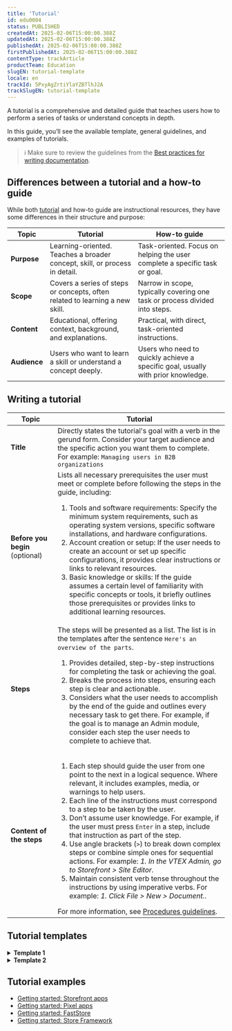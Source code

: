 ```yaml
---
title: 'Tutorial'
id: edu0004
status: PUBLISHED
createdAt: 2025-02-06T15:00:00.388Z
updatedAt: 2025-02-06T15:00:00.388Z
publishedAt: 2025-02-06T15:00:00.388Z
firstPublishedAt: 2025-02-06T15:00:00.388Z
contentType: trackArticle
productTeam: Education
slugEN: tutorial-template
locale: en
trackId: 5PxyAgZrtiYlaYZBTlhJ2A
trackSlugEN: tutorial-template
---
```


A tutorial is a comprehensive and detailed guide that teaches users how to perform a series of tasks or understand concepts in depth.

In this guide, you’ll see the available template, general guidelines, and examples of tutorials.

> ℹ️ Make sure to review the guidelines from the [Best practices for writing documentation](LINK).

## Differences between a tutorial and a how-to guide

While both [tutorial](LINK) and how-to guide are instructional resources, they have some differences in their structure and purpose:

| **Topic** | **Tutorial** | **How-to guide** |
| --------- | ------------ | ---------------- |
| **Purpose** | Learning-oriented. Teaches a broader concept, skill, or process in detail. | Task-oriented. Focus on helping the user complete a specific task or goal. |
| **Scope**   | Covers a series of steps or concepts, often related to learning a new skill. | Narrow in scope, typically covering one task or process divided into steps. |
| **Content** | Educational, offering context, background, and explanations. | Practical, with direct, task-oriented instructions. |
| **Audience**  | Users who want to learn a skill or understand a concept deeply. | Users who need to quickly achieve a specific goal, usually with prior knowledge. |

## Writing a tutorial

| **Topic** | **Tutorial** |
| --------- | ------------ |
| **Title** | Directly states the tutorial's goal with a verb in the gerund form. Consider your target audience and the specific action you want them to complete. For example: `Managing users in B2B organizations` |
| **Before you begin** (optional)  | Lists all necessary prerequisites the user must meet or complete before following the steps in the guide, including: <ol><li>Tools and software requirements: Specify the minimum system requirements, such as operating system versions, specific software installations, and hardware configurations.</li><li>Account creation or setup: If the user needs to create an account or set up specific configurations, it provides clear instructions or links to relevant resources.</li><li>Basic knowledge or skills: If the guide assumes a certain level of familiarity with specific concepts or tools, it briefly outlines those prerequisites or provides links to additional learning resources.</li></ol> |
| **Steps** | The steps will be presented as a list. The list is in the templates after the sentence `Here's an overview of the parts`. <ol><li>Provides detailed, step-by-step instructions for completing the task or achieving the goal.</li><li>Breaks the process into steps, ensuring each step is clear and actionable.</li><li>Considers what the user needs to accomplish by the end of the guide and outlines every necessary task to get there. For example, if the goal is to manage an Admin module, consider each step the user needs to complete to achieve that.</li></ol> |
| **Content of the steps**  | <ol><li>Each step should guide the user from one point to the next in a logical sequence. Where relevant, it includes examples, media, or warnings to help users.</li><li>Each line of the instructions must correspond to a step to be taken by the user.</li><li>Don’t assume user knowledge. For example, if the user must press `Enter` in a step, include that instruction as part of the step.</li><li>Use angle brackets (`>`) to break down complex steps or combine simple ones for sequential actions. For example: *1. In the VTEX Admin, go to _Storefront > Site Editor_*.</li><li>Maintain consistent verb tense throughout the instructions by using imperative verbs. For example: *1. Click File > New > Document.*.</li></ol> For more information, see [Procedures guidelines](LINK).|

## Tutorial templates

<details>
<summary><b>Template 1</b></summary>

```md
# [Tutorial title]

[Provide a short description of the tutorial, including the skills or knowledge the user will acquire by the end of it.]

Here's an overview of the parts:

<Flex>

<WhatsNextCard
title="Step 1. title"
description="Provide a short description of the step."
linkTo="https://developers.vtex.com/docs/guides"
linkTitle="See more"
/>

<WhatsNextCard
title="Step 2. title"
description="Provide a short description of the step."
linkTo="https://developers.vtex.com/docs/guides"
linkTitle="See more"
/>

<WhatsNextCard
title="Step 3. title"
description="Provide a short description of the step."
linkTo="https://developers.vtex.com/docs/guides"
linkTitle="See more"
/>

...

## Before you begin

[Lists all prerequisites the user must meet or complete before following the steps in the guide.]
 
</Flex>
```

</details>

<details>
<summary><b>Template 2</b></summary>

```md
# [Tutorial title]

[Provide a short description of the tutorial, including the skills or knowledge the user will acquire by the end of it.]

Here's an overview of the parts:

- [Step 1. Title](https://developers.vtex.com/docs/add-the-step-slug-here)
- [Step 2. Title](https://developers.vtex.com/docs/add-the-step-slug-here)
- [Step 3.](https://developers.vtex.com/docs/add-the-step-slug-here)
...

## Before you begin

[Lists all necessary prerequisites the user must have or complete before following the steps in the guide.]
 
</Flex>
```

</details>

## Tutorial examples

- [Getting started: Storefront apps](https://www.google.com/url?q=https://developers.vtex.com/docs/guides/vtex-io-documentation-1-developing-storefront-apps-using-react-and-vtex-io&sa=D&source=docs&ust=1736199224966224&usg=AOvVaw0BptDzlbA0vq4Xi6GkqX1E)
- [Getting started: Pixel apps](https://developers.vtex.com/docs/guides/vtex-io-documentation-1-developnativeintegrationswithpixelapps)
- [Getting started: FastStore](https://developers.vtex.com/docs/guides/faststore/getting-started-overview)
- [Getting started: Store Framework](https://developers.vtex.com/docs/guides/getting-started-3)
